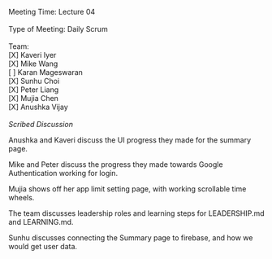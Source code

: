 Meeting Time: Lecture 04 \
\
Type of Meeting: Daily Scrum \
\
Team: \
    [X] Kaveri Iyer\
    [X] Mike Wang\
    [ ] Karan Mageswaran\
    [X] Sunhu Choi\
    [X] Peter Liang\
    [X] Mujia Chen\
    [X] Anushka Vijay\
\
*Scribed Discussion*

Anushka and Kaveri discuss the UI progress they made for the summary page. 

Mike and Peter discuss the progress they made towards Google Authentication working for login.

Mujia shows off her app limit setting page, with working scrollable time wheels.

The team discusses leadership roles and learning steps for LEADERSHIP.md and LEARNING.md.

Sunhu discusses connecting the Summary page to firebase, and how we would get user data.